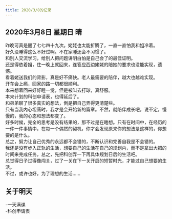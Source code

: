 ```yaml
---
title: 2020/3/8的记录
---
```

## 2020年3月8日 星期日 晴
昨晚可真是醒了七七四十九次。姥姥也太能折腾了，一直一直怕我和姐冷着。  
好久没睡得这么不好过啊。不在家睡还会不习惯了。  
和别人交流学习，给别人把问题讲明白怕是自己会了的最佳证明。  
还是得依着姐，住一晚上就回来，连答应西边姥姥的陪她的要求也没能实现，遗憾。  
看着姥送我们的背影，真是好不痛快。老人最需要的陪伴，越大也越难实现。  
开车会上瘾，回家的路一切都很顺利。  
本来想着回来好好睡一觉，但是被叫去打球，真舒服。  
本来计划的科创申请表，也得延后了。  
和弟弟聊了很多真实的想法，倒是把自己弄得更清楚些。  
只有当我内心坦荡时，我才是会开始新的篇章。不然，就陪伴成长吧，说不定，慢慢的，我的心态和想法都变了。  
好多时候，完全的思考是没有结果的，那不过是在瞎想。只有在时间中，在经历的一件一件事情中，在每一个偶然的契机，你才会发现原来你的想法是这样的，你想要的是什么。  
总之，努力让自己优秀的永远都不会错的，不断认识和完善自我是不会错的。  
我还是没有步入正轨的生活，想要自己的生活在自己的规划内，而不是拿出大把的时间来完成任务，总之，先把科创弄一下再具体规划日后的生活吧。  
总觉得日子过得像闯关，过了一关在下一关开启的短暂时光，才能过自己想要的生活。  
不过，或许也好，为了理想的生活......  
## 关于明天
-一天满课  
-科创申请表
